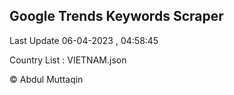 

## Google Trends Keywords Scraper 
 
Last Update 06-04-2023 , 04:58:45

Country List :
VIETNAM.json



© Abdul Muttaqin 
